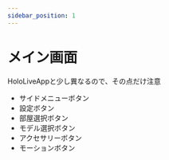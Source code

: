 ```yaml
---
sidebar_position: 1
---
```

# メイン画面

HoloLiveAppと少し異なるので、その点だけ注意

- サイドメニューボタン
- 設定ボタン
- 部屋選択ボタン
- モデル選択ボタン
- アクセサリーボタン
- モーションボタン